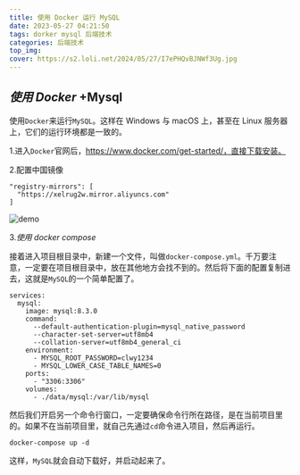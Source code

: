 ```yaml
---
title: 使用 Docker 运行 MySQL
date: 2023-05-27 04:21:50
tags: dorker mysql 后端技术
categories: 后端技术
top_img:
cover: https://s2.loli.net/2024/05/27/I7ePHQvBJNWf3Ug.jpg
---
```


## *使用 Docker* +Mysql

使用`Docker`来运行`MySQL`。这样在 Windows 与 macOS 上，甚至在 Linux 服务器上，它们的运行环境都是一致的。

1.进入`Docker`官网后，https://www.docker.com/get-started/，直接下载安装。

2.配置中国镜像

```
"registry-mirrors": [
  "https://xelrug2w.mirror.aliyuncs.com"
]
```



![demo](使用-Docker-运行-MySQL/demo.png)

3.*使用 docker compose*

​	接着进入项目根目录中，新建一个文件，叫做`docker-compose.yml`。千万要注意，一定要在项目根目录中，放在其他地方会找不到的。然后将下面的配置复制进去，这就是`MySQL`的一个简单配置了。

```
services:
  mysql:
    image: mysql:8.3.0
    command:
      --default-authentication-plugin=mysql_native_password
      --character-set-server=utf8mb4
      --collation-server=utf8mb4_general_ci
    environment:
      - MYSQL_ROOT_PASSWORD=clwy1234
      - MYSQL_LOWER_CASE_TABLE_NAMES=0
    ports:
      - "3306:3306"
    volumes:
      - ./data/mysql:/var/lib/mysql

```

然后我们开启另一个命令行窗口，一定要确保命令行所在路径，是在当前项目里的。如果不在当前项目里，就自己先通过`cd`命令进入项目，然后再运行。

```
docker-compose up -d
```

这样，`MySQL`就会自动下载好，并启动起来了。
